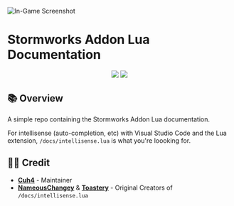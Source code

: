 ![In-Game Screenshot](imgs/1.png)

# Stormworks Addon Lua Documentation

<div align="center">
    <img src="https://img.shields.io/badge/Stormworks-Build%20and%20Rescue-blue?style=for-the-badge">
    <img src="https://img.shields.io/badge/lua-%232C2D72.svg?style=for-the-badge&logo=lua&logoColor=white">
</div>

## 📚 Overview
A simple repo containing the Stormworks Addon Lua documentation.

For intellisense (auto-completion, etc) with Visual Studio Code and the Lua extension, `/docs/intellisense.lua` is what you're loooking for.

## 👨‍🦱 Credit
- **[Cuh4](https://github.com/Cuh4)** - Maintainer
- **[NameousChangey](https://github.com/nameouschangey)** & **[Toastery](https://github.com/Toast732)** - Original Creators of `/docs/intellisense.lua`